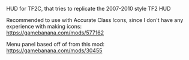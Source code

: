 HUD for TF2C, that tries to replicate the 2007-2010 style TF2 HUD

Recommended to use with Accurate Class Icons, since I don't have any experience with making icons: </br>
https://gamebanana.com/mods/577162

Menu panel based off of from this mod: </br>
https://gamebanana.com/mods/30455
